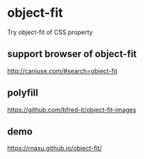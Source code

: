 # object-fit
Try object-fit of CSS property

## support browser of object-fit
http://caniuse.com/#search=object-fit

## polyfill
https://github.com/bfred-it/object-fit-images

## demo
https://rnaxu.github.io/object-fit/

